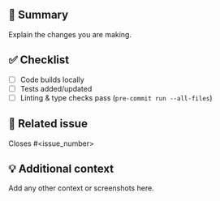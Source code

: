 ## 📌 Summary
Explain the changes you are making.

## ✅ Checklist
- [ ] Code builds locally
- [ ] Tests added/updated
- [ ] Linting & type checks pass (`pre-commit run --all-files`)

## 🔗 Related issue
Closes #<issue_number>

## 💡 Additional context
Add any other context or screenshots here.
